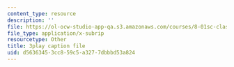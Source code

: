 ```yaml
---
content_type: resource
description: ''
file: https://ol-ocw-studio-app-qa.s3.amazonaws.com/courses/8-01sc-classical-mechanics-fall-2016/d56363453cc859c5a3277dbbbd53a824_6-7BOpZ2k04.vtt
file_type: application/x-subrip
resourcetype: Other
title: 3play caption file
uid: d5636345-3cc8-59c5-a327-7dbbbd53a824
---
```

